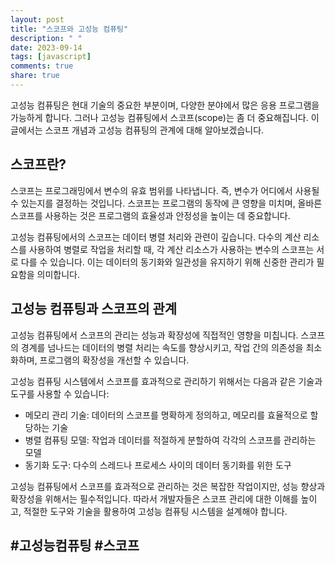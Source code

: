 ```yaml
---
layout: post
title: "스코프와 고성능 컴퓨팅"
description: " "
date: 2023-09-14
tags: [javascript]
comments: true
share: true
---
```


고성능 컴퓨팅은 현대 기술의 중요한 부분이며, 다양한 분야에서 많은 응용 프로그램을 가능하게 합니다. 그러나 고성능 컴퓨팅에서 스코프(scope)는 좀 더 중요해집니다. 이 글에서는 스코프 개념과 고성능 컴퓨팅의 관계에 대해 알아보겠습니다.

## 스코프란?

스코프는 프로그래밍에서 변수의 유효 범위를 나타냅니다. 즉, 변수가 어디에서 사용될 수 있는지를 결정하는 것입니다. 스코프는 프로그램의 동작에 큰 영향을 미치며, 올바른 스코프를 사용하는 것은 프로그램의 효율성과 안정성을 높이는 데 중요합니다.

고성능 컴퓨팅에서의 스코프는 데이터 병렬 처리와 관련이 깊습니다. 다수의 계산 리소스를 사용하여 병렬로 작업을 처리할 때, 각 계산 리소스가 사용하는 변수의 스코프는 서로 다를 수 있습니다. 이는 데이터의 동기화와 일관성을 유지하기 위해 신중한 관리가 필요함을 의미합니다.

## 고성능 컴퓨팅과 스코프의 관계

고성능 컴퓨팅에서 스코프의 관리는 성능과 확장성에 직접적인 영향을 미칩니다. 스코프의 경계를 넘나드는 데이터의 병렬 처리는 속도를 향상시키고, 작업 간의 의존성을 최소화하며, 프로그램의 확장성을 개선할 수 있습니다.

고성능 컴퓨팅 시스템에서 스코프를 효과적으로 관리하기 위해서는 다음과 같은 기술과 도구를 사용할 수 있습니다:
- 메모리 관리 기술: 데이터의 스코프를 명확하게 정의하고, 메모리를 효율적으로 할당하는 기술
- 병렬 컴퓨팅 모델: 작업과 데이터를 적절하게 분할하여 각각의 스코프를 관리하는 모델
- 동기화 도구: 다수의 스레드나 프로세스 사이의 데이터 동기화를 위한 도구

고성능 컴퓨팅에서 스코프를 효과적으로 관리하는 것은 복잡한 작업이지만, 성능 향상과 확장성을 위해서는 필수적입니다. 따라서 개발자들은 스코프 관리에 대한 이해를 높이고, 적절한 도구와 기술을 활용하여 고성능 컴퓨팅 시스템을 설계해야 합니다.

## #고성능컴퓨팅 #스코프
